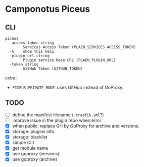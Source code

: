 # Camponotus Piceus

## CLI

```
piceus 
  -access-token string
        Services Access Token (PLAEN_SERVICES_ACCESS_TOKEN)
  -h    show this help
  -plugin-url string
        Plugin service base URL (PLAEN_PLUGIN_URL)
  -token string
        GitHub Token (GITHUB_TOKEN)
```

extra:

- `PICEUS_PRIVATE_MODE`: uses GitHub instead of GoProxy.

## TODO

- [ ] define the manifest filename (`.traefik.yml`?)
- [ ] improve issue in the plugin repo when error
- [x] when public: replace GH by GoProxy for archive and versions.
- [x] storage: plugins info
- [x] storage: blacklist
- [x] simple CLI
- [x] get module name
- [x] use goproxy (versions)
- [x] use goproxy (archive)
